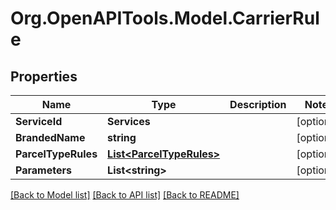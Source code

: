 
# Org.OpenAPITools.Model.CarrierRule

## Properties

Name | Type | Description | Notes
------------ | ------------- | ------------- | -------------
**ServiceId** | **Services** |  | [optional] 
**BrandedName** | **string** |  | [optional] 
**ParcelTypeRules** | [**List&lt;ParcelTypeRules&gt;**](ParcelTypeRules.md) |  | [optional] 
**Parameters** | **List&lt;string&gt;** |  | [optional] 

[[Back to Model list]](../README.md#documentation-for-models)
[[Back to API list]](../README.md#documentation-for-api-endpoints)
[[Back to README]](../README.md)

